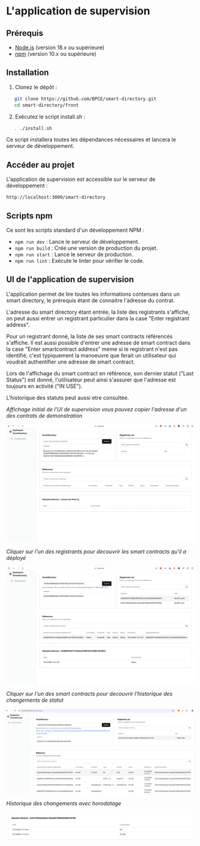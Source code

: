 # L'application de supervision

## Prérequis

- [Node.js](https://nodejs.org/) (version 18.x ou supérieure)
- [npm](https://www.npmjs.com/) (version 10.x ou supérieure)

## Installation

1. Clonez le dépôt :

```bash
   git clone https://github.com/BPCE/smart-directory.git
   cd smart-directory/front
```

2. Exécutez le script install.sh :

```bash
   . ./install.sh
```

Ce script installera toutes les dépendances nécessaires et lancera le serveur de développement.

## Accéder au projet

L'application de supervision est accessible sur le serveur de développement :

```
http://localhost:3000/smart-directory
```

## Scripts npm

Ce sont les scripts standard d'un développement NPM :

- `npm run dev` : Lance le serveur de développement.
- `npm run build` : Crée une version de production du projet.
- `npm run start` : Lance le serveur de production.
- `npm run lint` : Exécute le linter pour vérifier le code.

## UI de l'application de supervision

L'application permet de lire toutes les informations contenues dans un smart directory, le prérequis étant de connaitre l'adresse du contrat.

L'adresse du smart directory étant entrée, la liste des registrants s'affiche, on peut aussi entrer un registrant particulier dans la case "Enter registrant address".

Pour un registrant donné, la liste de ses smart contracts référencés s'affiche. Il est aussi possible d'entrer une adresse de smart contract dans la case "Enter smartcontract address" meme si le registrant n'est pas identifié, c'est typiquement la manoeuvre que ferait un utilisateur qui voudrait authentifier une adresse de smart contract.

Lors de l'affichage du smart contract en référence, son dernier statut ("Last Status") est donné, l'utilisateur peut ainsi s'assurer que l'adresse est toujours
en activité ("IN USE").

L'historique des statuts peut aussi etre consultée.

*Affichage initial de l'UI de supervision vous pouvez copier l'adresse d'un des contrats de demonstration*

![Dashboard 1](public/dashboard1.png)

*Cliquer sur l'un des registrants pour decouvrir les smart contracts qu'il a déployé*

![Dashboard 2](public/dashboard2.png)

*Cliquer sur l'un des smart contracts pour decouvrir l'historique des changements de statut*

![Dashboard 3](public/dashboard3.png)

*Historique des changements avec horodatage*

![Dashboard 4](public/dashboard4.png)